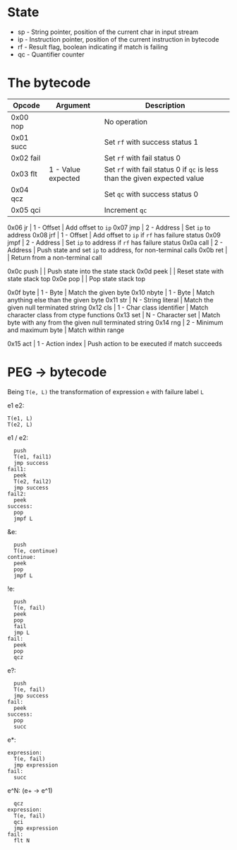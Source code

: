 State
=====
- sp - String pointer, position of the current char in input stream
- ip - Instruction pointer, position of the current instruction in bytecode
- rf - Result flag, boolean indicating if match is failing
- qc - Quantifier counter

	
The bytecode
============
Opcode    | Argument | Description
----------|----------|------------
0x00 nop  |          | No operation
0x01 succ |          | Set `rf` with success status 1
0x02 fail |          | Set `rf` with fail status 0
0x03 flt  | 1 - Value expected | Set `rf` with fail status 0 if `qc` is less than the given expected value
0x04 qcz  |          | Set `qc` with success status 0
0x05 qci  |          | Increment `qc`

0x06 jr   | 1 - Offset  | Add offset to `ip`
0x07 jmp  | 2 - Address | Set `ip` to address
0x08 jrf  | 1 - Offset  | Add offset to `ip` if `rf` has failure status
0x09 jmpf | 2 - Address | Set `ip` to address if `rf` has failure status
0x0a call | 2 - Address | Push state and set `ip` to address, for non-terminal calls
0x0b ret  |          | Return from a non-terminal call

0x0c push |          | Push state into the state stack
0x0d peek |          | Reset state with state stack top
0x0e pop  |          | Pop state stack top

0x0f byte  | 1 - Byte | Match the given byte
0x10 nbyte | 1 - Byte | Match anything else than the given byte
0x11 str   | N - String literal | Match the given null terminated string
0x12 cls   | 1 - Char class identifier | Match character class from ctype functions
0x13 set   | N - Character set | Match byte with any from the given null terminated string
0x14 rng   | 2 - Minimum and maximum byte | Match within range

0x15 act  | 1 - Action index | Push action to be executed if match succeeds


PEG -> bytecode
===============
Being `T(e, L)` the transformation of expression `e` with failure label `L`

e1 e2:
```
T(e1, L)
T(e2, L)
```

e1 / e2:
```
  push
  T(e1, fail1)
  jmp success
fail1:
  peek
  T(e2, fail2)
  jmp success
fail2:
  peek
success:
  pop
  jmpf L
```

&e:
```
  push
  T(e, continue)
continue:
  peek
  pop
  jmpf L
```

!e:
```
  push
  T(e, fail)
  peek
  pop
  fail
  jmp L
fail:
  peek
  pop
  qcz
```

e?:
```
  push
  T(e, fail)
  jmp success
fail:
  peek
success:
  pop
  succ
```

e*:
```
expression:
  T(e, fail)
  jmp expression
fail:
  succ
```

e^N: (e+ -> e^1)
```
  qcz
expression:
  T(e, fail)
  qci
  jmp expression
fail:
  flt N
```
